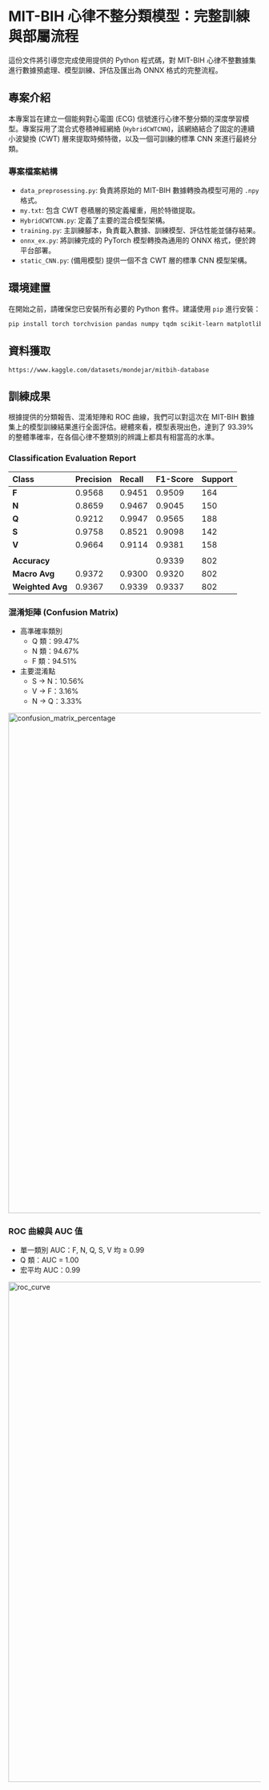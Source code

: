 # MIT-BIH 心律不整分類模型：完整訓練與部屬流程

這份文件將引導您完成使用提供的 Python 程式碼，對 MIT-BIH 心律不整數據集進行數據預處理、模型訓練、評估及匯出為 ONNX 格式的完整流程。

## 專案介紹

本專案旨在建立一個能夠對心電圖 (ECG) 信號進行心律不整分類的深度學習模型。專案採用了混合式卷積神經網絡 (`HybridCWTCNN`)，該網絡結合了固定的連續小波變換 (CWT) 層來提取時頻特徵，以及一個可訓練的標準 CNN 來進行最終分類。

### 專案檔案結構

-   `data_preprosessing.py`: 負責將原始的 MIT-BIH 數據轉換為模型可用的 `.npy` 格式。
-   `my.txt`: 包含 CWT 卷積層的預定義權重，用於特徵提取。
-   `HybridCWTCNN.py`: 定義了主要的混合模型架構。
-   `training.py`: 主訓練腳本，負責載入數據、訓練模型、評估性能並儲存結果。
-   `onnx_ex.py`: 將訓練完成的 PyTorch 模型轉換為通用的 ONNX 格式，便於跨平台部署。
-   `static_CNN.py`: (備用模型) 提供一個不含 CWT 層的標準 CNN 模型架構。

## 環境建置

在開始之前，請確保您已安裝所有必要的 Python 套件。建議使用 `pip` 進行安裝：

```bash
pip install torch torchvision pandas numpy tqdm scikit-learn matplotlib seaborn
```
## 資料獲取
```
https://www.kaggle.com/datasets/mondejar/mitbih-database
```
## 訓練成果
根據提供的分類報告、混淆矩陣和 ROC 曲線，我們可以對這次在 MIT-BIH 數據集上的模型訓練結果進行全面評估。總體來看，模型表現出色，達到了 93.39% 的整體準確率，在各個心律不整類別的辨識上都具有相當高的水準。

### **Classification Evaluation Report**

| Class        | Precision | Recall | F1-Score | Support |
| :----------- | :-------- | :----- | :------- | :------ |
| **F** | 0.9568    | 0.9451 | 0.9509   | 164     |
| **N** | 0.8659    | 0.9467 | 0.9045   | 150     |
| **Q** | 0.9212    | 0.9947 | 0.9565   | 188     |
| **S** | 0.9758    | 0.8521 | 0.9098   | 142     |
| **V** | 0.9664    | 0.9114 | 0.9381   | 158     |
|  |   |  |    |      |
| **Accuracy** |           |        | 0.9339   | 802     |
| **Macro Avg**| 0.9372    | 0.9300 | 0.9320   | 802     |
| **Weighted Avg**| 0.9367    | 0.9339 | 0.9337   | 802     |
### 混淆矩陣 (Confusion Matrix)
- 高準確率類別
  - Q 類：99.47%
  - N 類：94.67%
  - F 類：94.51%
- 主要混淆點
  - S → N：10.56%
  - V → F：3.16%
  - N → Q：3.33%
<img width="1000" height="1000" alt="confusion_matrix_percentage" src="https://github.com/user-attachments/assets/957adf4e-1c62-4921-b514-a47316d975a0" />

### ROC 曲線與 AUC 值

- 單一類別 AUC：F, N, Q, S, V 均 ≥ 0.99
- Q 類：AUC = 1.00
- 宏平均 AUC：0.99
  
<img width="1000" height="1000" alt="roc_curve" src="https://github.com/user-attachments/assets/e2076458-df8a-46d8-a969-4ae5e232a89e" />
